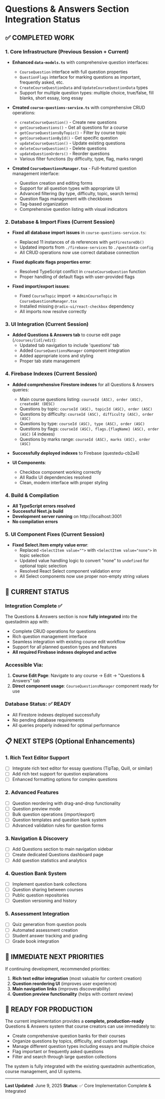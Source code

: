 # Questions & Answers Section Integration Status

## ✅ COMPLETED WORK

### 1. Core Infrastructure (Previous Session + Current)
- **Enhanced `data-models.ts`** with comprehensive question interfaces:
  - `CourseQuestion` interface with full question properties
  - `QuestionFlags` interface for marking questions as important, frequently asked, etc.
  - `CreateCourseQuestionData` and `UpdateCourseQuestionData` types
  - Support for multiple question types: multiple choice, true/false, fill blanks, short essay, long essay

- **Created `course-questions-service.ts`** with comprehensive CRUD operations:
  - `createCourseQuestion()` - Create new questions
  - `getCourseQuestions()` - Get all questions for a course
  - `getCourseQuestionsByTopic()` - Filter by course topic
  - `getCourseQuestionById()` - Get specific question
  - `updateCourseQuestion()` - Update existing questions
  - `deleteCourseQuestion()` - Delete questions
  - `updateQuestionOrders()` - Reorder questions
  - Various filter functions (by difficulty, type, flag, marks range)

- **Created `CourseQuestionsManager.tsx`** - Full-featured question management interface:
  - Question creation and editing forms
  - Support for all question types with appropriate UI
  - Advanced filtering (by type, difficulty, topic, search terms)
  - Question flags management with checkboxes
  - Tag-based organization
  - Comprehensive question listing with visual indicators

### 2. Database & Import Fixes (Current Session)
- **Fixed all database import issues** in `course-questions-service.ts`:
  - Replaced 11 instances of `db` references with `getFirestoreDb()`
  - Updated imports from `./firebase-services` to `./questdata-config`
  - All CRUD operations now use correct database connection

- **Fixed duplicate flags properties error**:
  - Resolved TypeScript conflict in `createCourseQuestion` function
  - Proper handling of default flags with user-provided flags

- **Fixed import/export issues**:
  - Fixed `CourseTopic` import → `AdminCourseTopic` in `CourseQuestionsManager.tsx`
  - Installed missing `@radix-ui/react-checkbox` dependency
  - All imports now resolve correctly

### 3. UI Integration (Current Session)
- **Added Questions & Answers tab** to course edit page (`/courses/[id]/edit`):
  - Updated tab navigation to include 'questions' tab
  - Added `CourseQuestionsManager` component integration
  - Added appropriate icons and styling
  - Proper tab state management

### 4. Firebase Indexes (Current Session)
- **Added comprehensive Firestore indexes** for all Questions & Answers queries:
  - Main course questions listing: `courseId (ASC), order (ASC), createdAt (DESC)`
  - Questions by topic: `courseId (ASC), topicId (ASC), order (ASC)`
  - Questions by difficulty: `courseId (ASC), difficulty (ASC), order (ASC)`
  - Questions by type: `courseId (ASC), type (ASC), order (ASC)`
  - Questions by flags: `courseId (ASC), flags.{flagName} (ASC), order (ASC)` (4 indexes)
  - Questions by marks range: `courseId (ASC), marks (ASC), order (ASC)`
- **Successfully deployed indexes** to Firebase (questedu-cb2a4)

- **UI Components**:
  - Checkbox component working correctly
  - All Radix UI dependencies resolved
  - Clean, modern interface with proper styling

### 4. Build & Compilation
- **All TypeScript errors resolved**
- **Successful Next.js build** 
- **Development server running** on http://localhost:3001
- **No compilation errors**

### 5. UI Component Fixes (Current Session)
- **Fixed Select.Item empty value error**:
  - Replaced `<SelectItem value="">` with `<SelectItem value="none">` in topic selection
  - Updated value handling logic to convert "none" to `undefined` for optional topic selection
  - Resolved React Select component validation error
  - All Select components now use proper non-empty string values

## 🔄 CURRENT STATUS

### Integration Complete ✅
The Questions & Answers section is now **fully integrated** into the questadmin app with:
- Complete CRUD operations for questions
- Rich question management interface
- Seamless integration with existing course edit workflow
- Support for all planned question types and features
- **All required Firebase indexes deployed and active**

### Accessible Via:
1. **Course Edit Page**: Navigate to any course → Edit → "Questions & Answers" tab
2. **Direct component usage**: `CourseQuestionsManager` component ready for use

### Database Status: ✅ READY
- All Firestore indexes deployed successfully
- No pending database requirements
- All queries properly indexed for optimal performance

## 📋 NEXT STEPS (Optional Enhancements)

### 1. Rich Text Editor Support
- [ ] Integrate rich text editor for essay questions (TipTap, Quill, or similar)
- [ ] Add rich text support for question explanations
- [ ] Enhanced formatting options for complex questions

### 2. Advanced Features
- [ ] Question reordering with drag-and-drop functionality
- [ ] Question preview mode
- [ ] Bulk question operations (import/export)
- [ ] Question templates and question bank system
- [ ] Advanced validation rules for question forms

### 3. Navigation & Discovery
- [ ] Add Questions section to main navigation sidebar
- [ ] Create dedicated Questions dashboard page
- [ ] Add question statistics and analytics

### 4. Question Bank System
- [ ] Implement question bank collections
- [ ] Question sharing between courses
- [ ] Public question repositories
- [ ] Question versioning and history

### 5. Assessment Integration
- [ ] Quiz generation from question pools
- [ ] Automated assessment creation
- [ ] Student answer tracking and grading
- [ ] Grade book integration

## 🎯 IMMEDIATE NEXT PRIORITIES

If continuing development, recommended priorities:
1. **Rich text editor integration** (most valuable for content creation)
2. **Question reordering UI** (improves user experience)
3. **Main navigation links** (improves discoverability)
4. **Question preview functionality** (helps with content review)

## 🚀 READY FOR PRODUCTION

The current implementation provides a **complete, production-ready** Questions & Answers system that course creators can use immediately to:
- Create comprehensive question banks for their courses
- Organize questions by topics, difficulty, and custom tags
- Manage different question types including essays and multiple choice
- Flag important or frequently asked questions
- Filter and search through large question collections

The system is fully integrated with the existing questadmin authentication, course management, and UI systems.

---
**Last Updated**: June 9, 2025
**Status**: ✅ Core Implementation Complete & Integrated

